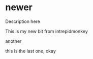 newer
=====

Description here

This is my new bit from intrepidmonkey

another


this is the last one, okay

